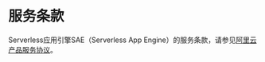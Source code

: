 # 服务条款

Serverless应用引擎SAE（Serverless App Engine）的服务条款，请参见[阿里云产品服务协议](阿里云产品服务协议http://terms.aliyun.com/legal-agreement/terms/suit_bu1_ali_cloud/suit_bu1_ali_cloud201802281451_77479.html)。

